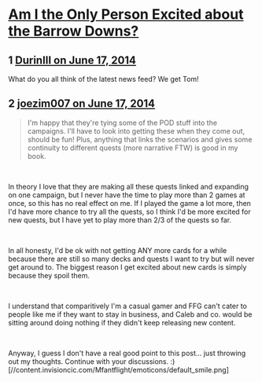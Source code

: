 # [Am I the Only Person Excited about the Barrow Downs?](https://community.fantasyflightgames.com/topic/108823-am-i-the-only-person-excited-about-the-barrow-downs/)

## 1 [DurinIII on June 17, 2014](https://community.fantasyflightgames.com/topic/108823-am-i-the-only-person-excited-about-the-barrow-downs/?do=findComment&comment=1123554)

What do you all think of the latest news feed? We get Tom!

## 2 [joezim007 on June 17, 2014](https://community.fantasyflightgames.com/topic/108823-am-i-the-only-person-excited-about-the-barrow-downs/?do=findComment&comment=1124089)

> I'm happy that they're tying some of the POD stuff into the campaigns. I'll have to look into getting these when they come out, should be fun! Plus, anything that links the scenarios and gives some continuity to different quests (more narrative FTW) is good in my book.

 

In theory I love that they are making all these quests linked and expanding on one campaign, but I never have the time to play more than 2 games at once, so this has no real effect on me. If I played the game a lot more, then I'd have more chance to try all the quests, so I think I'd be more excited for new quests, but I have yet to play more than 2/3 of the quests so far.

 

In all honesty, I'd be ok with not getting ANY more cards for a while because there are still so many decks and quests I want to try but will never get around to. The biggest reason I get excited about new cards is simply because they spoil them.

 

I understand that comparitively I'm a casual gamer and FFG can't cater to people like me if they want to stay in business, and Caleb and co. would be sitting around doing nothing if they didn't keep releasing new content.

 

Anyway, I guess I don't have a real good point to this post... just throwing out my thoughts. Continue with your discussions. :) [//content.invisioncic.com/Mfantflight/emoticons/default_smile.png]

